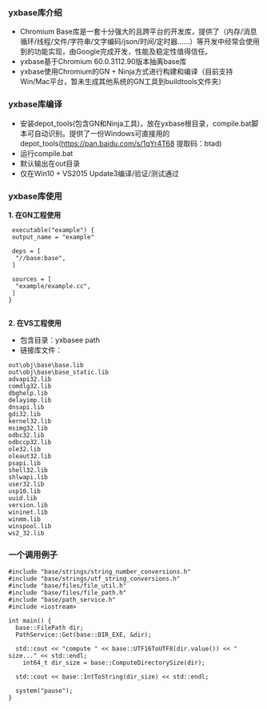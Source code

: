 ### yxbase库介绍
* Chromium Base库是一套十分强大的且跨平台的开发库，提供了（内存/消息循环/线程/文件/字符串/文字编码/json/时间/定时器……）等开发中经常会使用到的功能实现，由Google完成开发，性能及稳定性值得信任。
* yxbase基于Chromium 60.0.3112.90版本抽离base库
* yxbase使用Chromium的GN + Ninja方式进行构建和编译（目前支持Win/Mac平台，暂未生成其他系统的GN工具到buildtools文件夹）

### yxbase库编译
* 安装depot_tools(包含GN和Ninja工具)，放在yxbase根目录，compile.bat脚本可自动识别。提供了一份Windows可直接用的depot_tools(https://pan.baidu.com/s/1qYr4T68 提取码：btad)
* 运行compile.bat
* 默认输出在out目录
* 仅在Win10 + VS2015 Update3编译/验证/测试通过

### yxbase库使用
**1. 在GN工程使用**
```
 executable("example") {
 output_name = "example"

 deps = [
  "//base:base",
 ]
 
 sources = [
  "example/example.cc",
 ]
}
 
```

**2. 在VS工程使用**

* 包含目录：yxbasee path
* 链接库文件：

```
out\obj\base\base.lib
out\obj\base\base_static.lib
advapi32.lib
comdlg32.lib
dbghelp.lib
delayimp.lib
dnsapi.lib
gdi32.lib
kernel32.lib
msimg32.lib
odbc32.lib
odbccp32.lib
ole32.lib
oleaut32.lib
psapi.lib
shell32.lib
shlwapi.lib
user32.lib
usp10.lib
uuid.lib
version.lib
wininet.lib
winmm.lib
winspool.lib
ws2_32.lib
```

### 一个调用例子
```
#include "base/strings/string_number_conversions.h"
#include "base/strings/utf_string_conversions.h"
#include "base/files/file_util.h"
#include "base/files/file_path.h"
#include "base/path_service.h"
#include <iostream>

int main() {
  base::FilePath dir;
  PathService::Get(base::DIR_EXE, &dir);

  std::cout << "compute " << base::UTF16ToUTF8(dir.value()) << " size..." << std::endl;
    int64_t dir_size = base::ComputeDirectorySize(dir);

  std::cout << base::IntToString(dir_size) << std::endl;
  
  system("pause");
}
```
